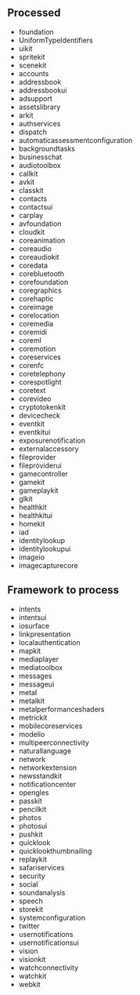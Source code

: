 ## Processed
* foundation
* UniformTypeIdentifiers
* uikit
* spritekit
* scenekit
* accounts
* addressbook
* addressbookui
* adsupport
* assetslibrary
* arkit
* authservices
* dispatch
* automaticassessmentconfiguration
* backgroundtasks
* businesschat
* audiotoolbox
* callkit
* avkit
* classkit
* contacts
* contactsui
* carplay
* avfoundation
* cloudkit
* coreanimation
* coreaudio
* coreaudiokit
* coredata
* corebluetooth
* corefoundation
* coregraphics
* corehaptic
* coreimage
* corelocation
* coremedia
* coremidi
* coreml
* coremotion
* coreservices
* corenfc
* coretelephony
* corespotlight
* coretext
* corevideo
* cryptotokenkit
* devicecheck
* eventkit
* eventkitui
* exposurenotification
* externalaccessory
* fileprovider
* fileproviderui
* gamecontroller
* gamekit
* gameplaykit
* glkit
* healthkit
* healthkitui
* homekit
* iad
* identitylookup
* identitylookupui
* imageio
* imagecapturecore

## Framework to process
* intents
* intentsui
* iosurface
* linkpresentation
* localauthentication
* mapkit
* mediaplayer
* mediatoolbox
* messages
* messageui
* metal
* metalkit
* metalperformanceshaders
* metrickit
* mobilecoreservices
* modelio
* multipeerconnectivity
* naturallanguage
* network
* networkextension
* newsstandkit
* notificationcenter
* opengles
* passkit
* pencilkit
* photos
* photosui
* pushkit
* quicklook
* quicklookthumbnailing
* replaykit
* safariservices
* security
* social
* soundanalysis
* speech
* storekit
* systemconfiguration
* twitter
* usernotifications
* usernotificationsui
* vision
* visionkit
* watchconnectivity
* watchkit
* webkit
